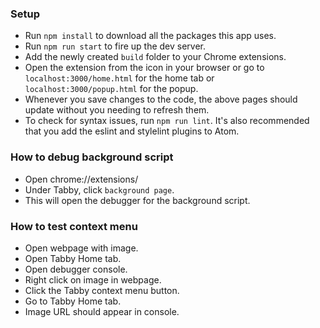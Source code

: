 ### Setup
- Run `npm install` to download all the packages this app uses.
- Run `npm run start` to fire up the dev server.
- Add the newly created `build` folder to your Chrome extensions.
- Open the extension from the icon in your browser or go to `localhost:3000/home.html` for the home tab or `localhost:3000/popup.html` for the popup.
- Whenever you save changes to the code, the above pages should update without you needing to refresh them.
- To check for syntax issues, run `npm run lint`. It's also recommended that you add the eslint and stylelint plugins to Atom.

### How to debug background script
- Open chrome://extensions/
- Under Tabby, click `background page`.
- This will open the debugger for the background script.

### How to test context menu
- Open webpage with image.
- Open Tabby Home tab.
- Open debugger console.
- Right click on image in webpage.
- Click the Tabby context menu button.
- Go to Tabby Home tab.
- Image URL should appear in console.
